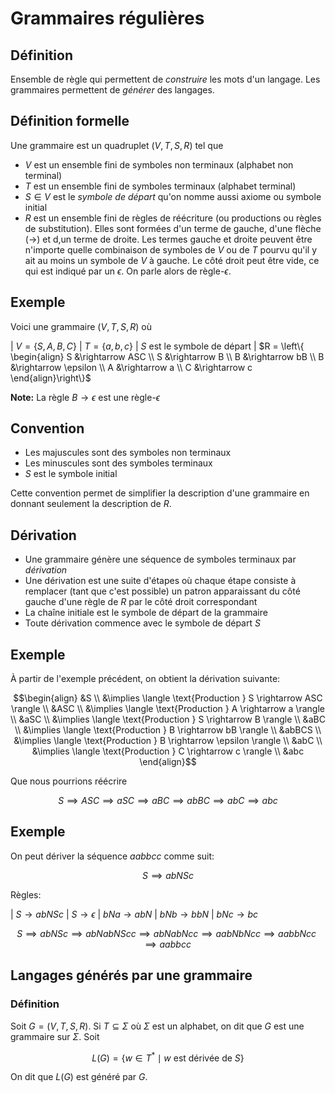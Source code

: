 # Grammaires régulières

## Définition

Ensemble de règle qui permettent de *construire* les mots d'un langage. Les grammaires permettent de *générer* des langages.

## Définition formelle

Une grammaire est un quadruplet $(V, T, S, R)$ tel que

- $V$ est un ensemble fini de symboles non terminaux (alphabet non terminal)
- $T$ est un ensemble fini de symboles terminaux (alphabet terminal)
- $S \in V$ est le *symbole de départ* qu'on nomme aussi axiome ou symbole initial
- $R$ est un ensemble fini de règles de réécriture (ou productions ou règles de substitution). Elles sont formées d'un terme de gauche, d'une flèche ($\rightarrow$) et d,un terme de droite. Les termes gauche et droite peuvent être n'importe quelle combinaison de symboles de $V$ ou de $T$ pourvu qu'il y ait au moins un symbole de $V$ à gauche. Le côté droit peut être vide, ce qui est indiqué par un $\epsilon$. On parle alors de règle-$\epsilon$.

## Exemple

Voici une grammaire $(V, T, S, R)$ où 

| $V = \{S, A, B, C\}$
| $T = \{a, b, c\}$
| $S$ est le symbole de départ
| $R = \left\{ \begin{align} S &\rightarrow ASC \\ S &\rightarrow B \\ B &\rightarrow bB \\ B &\rightarrow \epsilon \\ A &\rightarrow a \\ C &\rightarrow c \end{align}\right\}$

**Note:** La règle $B \rightarrow \epsilon$ est une règle-$\epsilon$

## Convention

- Les majuscules sont des symboles non terminaux
- Les minuscules sont des symboles terminaux
- $S$ est le symbole initial

Cette convention permet de simplifier la description d'une grammaire en donnant seulement la description de $R$.

## Dérivation

- Une grammaire génère une séquence de symboles terminaux par *dérivation*
- Une dérivation est une suite d'étapes où chaque étape consiste à remplacer (tant que c'est possible) un patron apparaissant du côté gauche d'une règle de $R$ par le côté droit correspondant
- La chaîne initiale est le symbole de départ de la grammaire
- Toute dérivation commence avec le symbole de départ $S$

## Exemple

À partir de l'exemple précédent, on obtient la dérivation suivante:

$$\begin{align}
    &S \\ 
    &\implies \langle \text{Production } S \rightarrow ASC \rangle \\ 
    &ASC \\ &\implies \langle \text{Production } A \rightarrow a \rangle \\ 
    &aSC \\
    &\implies \langle \text{Production } S \rightarrow B \rangle \\
    &aBC \\
    &\implies \langle \text{Production } B \rightarrow bB \rangle \\
    &abBCS \\
    &\implies \langle \text{Production } B \rightarrow \epsilon \rangle \\
    &abC \\
    &\implies \langle \text{Production } C \rightarrow c \rangle \\
    &abc
\end{align}$$

Que nous pourrions réécrire

$$S \implies ASC \implies aSC \implies aBC \implies abBC \implies abC \implies abc$$

## Exemple

On peut dériver la séquence $aabbcc$ comme suit:

$$S \implies abNSc$$

Règles:

| $S \rightarrow abNSc$
| $S \rightarrow \epsilon$
| $bNa \rightarrow abN$
| $bNb \rightarrow bbN$
| $bNc \rightarrow bc$

$$S \implies abNSc \implies abNabNScc \implies abNabNcc \implies aabNbNcc \implies aabbNcc \implies aabbcc$$

## Langages générés par une grammaire

### Définition

Soit $G = (V, T, S, R)$. Si $T \subseteq \Sigma$ où $\Sigma$ est un alphabet, on dit que $G$ est une grammaire sur $\Sigma$. Soit

$$L(G) = \{w \in T^* \mid w \text{ est dérivée de } S\}$$

On dit que $L(G)$ est généré par $G$.

